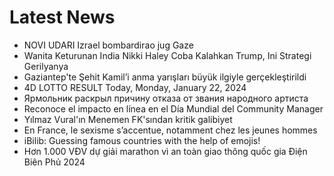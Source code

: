 # Latest News
-  NOVI UDARI Izrael bombardirao jug Gaze
-  Wanita Keturunan India Nikki Haley Coba Kalahkan Trump, Ini Strategi Gerilyanya
-  Gaziantep'te Şehit Kamil’i anma yarışları büyük ilgiyle gerçekleştirildi
-  4D LOTTO RESULT Today, Monday, January 22, 2024
-  Ярмольник раскрыл причину отказа от звания народного артиста
-  Reconoce el impacto en línea en el Día Mundial del Community Manager
-  Yılmaz Vural'ın Menemen FK'sından kritik galibiyet
-  En France, le sexisme s’accentue, notamment chez les jeunes hommes
-  iBilib: Guessing famous countries with the help of emojis!
-  Hơn 1.000 VĐV dự giải marathon vì an toàn giao thông quốc gia Điện Biên Phủ 2024
